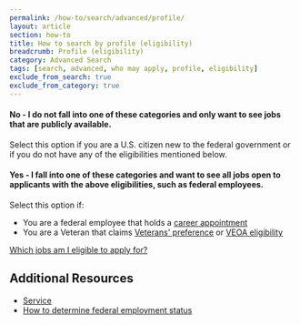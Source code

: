 ```yaml
---
permalink: /how-to/search/advanced/profile/
layout: article
section: how-to
title: How to search by profile (eligibility)
breadcrumb: Profile (eligibility)
category: Advanced Search
tags: [search, advanced, who may apply, profile, eligibility]
exclude_from_search: true
exclude_from_category: true
---
```


#### No - I do not fall into one of these categories and only want to see jobs that are publicly available.

Select this option if you are a U.S. citizen new to the federal government or if you do not have any of the eligibilities mentioned below.

#### Yes - I fall into one of these categories and want to see all jobs open to applicants with the above eligibilities, such as federal employees.

Select this option if:

* You are a federal employee that holds a [career appointment](../../../../working-in-government/unique-hiring-paths/federal-employees/)
* You are a Veteran that claims [Veterans' preference](../../../../working-in-government/unique-hiring-paths/veterans/preference/) or [VEOA eligibility](../../../../working-in-government/unique-hiring-paths/veterans/veoa/)

[Which jobs am I eligible to apply for?](../../../../faq/application/eligibility/)

## Additional Resources

* [Service](../../../../working-in-government/service/)
* [How to determine federal employment status](../../../account/profile/eligibility/federal-employment-status/)
